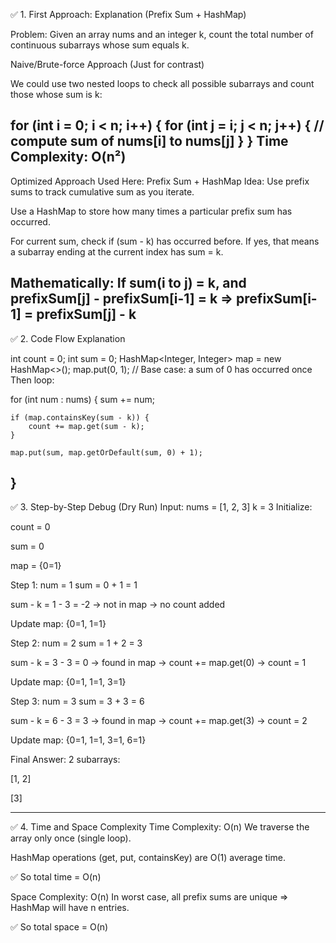 ✅ 1. First Approach: Explanation (Prefix Sum + HashMap)

Problem:
Given an array nums and an integer k, count the total number of continuous subarrays whose sum equals k.

Naive/Brute-force Approach (Just for contrast)

We could use two nested loops to check all possible subarrays and count those whose sum is k:

for (int i = 0; i < n; i++) {
    for (int j = i; j < n; j++) {
        // compute sum of nums[i] to nums[j]
    }
}
Time Complexity: O(n²)
----------------------------------------------------------------------------------------------------------------------------------
Optimized Approach Used Here: Prefix Sum + HashMap
Idea:
Use prefix sums to track cumulative sum as you iterate.

Use a HashMap to store how many times a particular prefix sum has occurred.

For current sum, check if (sum - k) has occurred before. If yes, that means a subarray ending at the current index has sum = k.

Mathematically:
If sum(i to j) = k, and
prefixSum[j] - prefixSum[i-1] = k ⇒
prefixSum[i-1] = prefixSum[j] - k
------------------------------------------------------------------------------------------------------------------------------------------
✅ 2. Code Flow Explanation

int count = 0;
int sum = 0;
HashMap<Integer, Integer> map = new HashMap<>();
map.put(0, 1);  // Base case: a sum of 0 has occurred once
Then loop:

for (int num : nums) {
    sum += num;

    if (map.containsKey(sum - k)) {
        count += map.get(sum - k);
    }

    map.put(sum, map.getOrDefault(sum, 0) + 1);
}
------------------------------------------------------------------------------------------------------------------------------------------
✅ 3. Step-by-Step Debug (Dry Run)
Input:
nums = [1, 2, 3]
k = 3
Initialize:

count = 0

sum = 0

map = {0=1}

Step 1: 
num = 1
sum = 0 + 1 = 1

sum - k = 1 - 3 = -2 → not in map → no count added

Update map: {0=1, 1=1}

Step 2:
num = 2
sum = 1 + 2 = 3

sum - k = 3 - 3 = 0 → found in map → count += map.get(0) → count = 1

Update map: {0=1, 1=1, 3=1}

Step 3:
num = 3
sum = 3 + 3 = 6

sum - k = 6 - 3 = 3 → found in map → count += map.get(3) → count = 2

Update map: {0=1, 1=1, 3=1, 6=1}

Final Answer: 2 subarrays:

[1, 2]

[3]

------------------------------------------------------------------------------------------------------------------------------------------

✅ 4. Time and Space Complexity
Time Complexity: O(n)
We traverse the array only once (single loop).

HashMap operations (get, put, containsKey) are O(1) average time.

✅ So total time = O(n)

Space Complexity: O(n)
In worst case, all prefix sums are unique ⇒ HashMap will have n entries.

✅ So total space = O(n)
